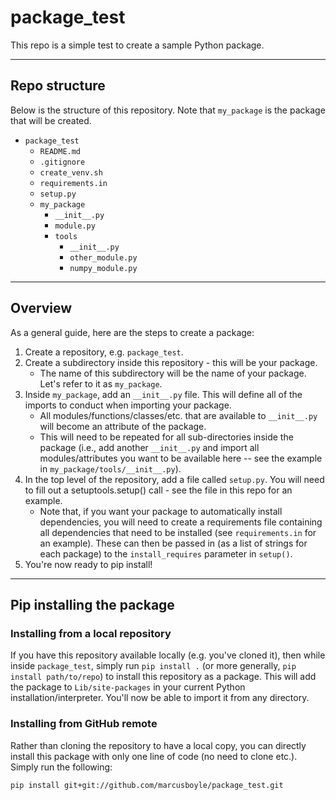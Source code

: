 # package_test
This repo is a simple test to create a sample Python package.

***
## Repo structure

Below is the structure of this repository. Note that `my_package` is the package that will be created.
- `package_test`
  - `README.md`
  - `.gitignore`
  - `create_venv.sh`
  - `requirements.in`
  - `setup.py`
  - `my_package`
    - `__init__.py`
    - `module.py`
    - `tools`
        - `__init__.py`
        - `other_module.py`
        - `numpy_module.py`

***
## Overview

As a general guide, here are the steps to create a package:
1. Create a repository, e.g. `package_test`.
2. Create a subdirectory inside this repository - this will be your package.
    - The name of this subdirectory will be the name of your package. Let's refer to it as `my_package`.
3. Inside `my_package`, add an `__init__.py` file. This will define all of the imports to conduct when importing your package.
    - All modules/functions/classes/etc. that are available to `__init__.py` will become an attribute of the package.
    - This will need to be repeated for all sub-directories inside the package (i.e., add another `__init__.py` and import all modules/attributes you want to be available here -- see the example in `my_package/tools/__init__.py`).
4. In the top level of the repository, add a file called `setup.py`. You will need to fill out a setuptools.setup() call - see the file in this repo for an example.
    - Note that, if you want your package to automatically install dependencies, you will need to create a requirements file containing all dependencies that need to be installed (see `requirements.in` for an example). These can then be passed in (as a list of strings for each package) to the `install_requires` parameter in `setup()`.
5. You're now ready to pip install!

***
## Pip installing the package
### Installing from a local repository

If you have this repository available locally (e.g. you've cloned it), then while inside `package_test`, simply run `pip install .` (or more generally, `pip install path/to/repo`) to install this repository as a package. This will add the package to `Lib/site-packages` in your current Python installation/interpreter. You'll now be able to import it from any directory.

### Installing from GitHub remote

Rather than cloning the repository to have a local copy, you can directly install this package with only one line of code (no need to clone etc.). Simply run the following:
```
pip install git+git://github.com/marcusboyle/package_test.git
```
